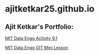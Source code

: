 # ajitketkar25.github.io
## Ajit Ketkar's Portfolio:
<a href=https://ajitketkar25.github.io/CDE-Activity-9.1/> MIT Data Engg Activity 9.1 </a>

<a href=https://github.com/ajitketkar25.github.io/GitHubMiniLesson> MIT Data Engg GIT Mini Lesson </a>
